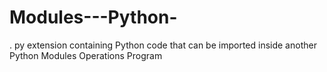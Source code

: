 # Modules---Python-
. py extension containing Python code that can be imported inside another Python Modules Operations Program
